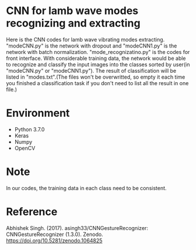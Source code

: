 # CNN for lamb wave modes recognizing and extracting
 Here is the CNN codes for lamb wave vibrating modes extracting. "modeCNN.py" is the network with dropout and "modeCNN1.py" is the network with batch normalization.
 "mode_recognizatino.py" is the codes for front interface.
 With considerable training data, the network would be able to recognize and classify the input images into the classes sorted by user(in "modeCNN.py" or "modeCNN1.py").
 The result of classification will be listed in "modes.txt".(The files won't be overwritted, so empty it each time you finished a classification task if you don't need to list all the result in one file.)

# Environment
- Python 3.7.0
- Keras
- Numpy
- OpenCV

# Note
In our codes, the training data in each class need to be consistent. 

# Reference
Abhishek Singh. (2017). asingh33/CNNGestureRecognizer: CNNGestureRecognizer (1.3.0). Zenodo. https://doi.org/10.5281/zenodo.1064825
